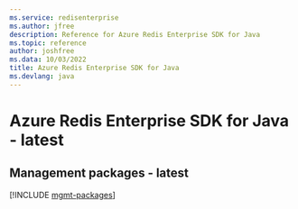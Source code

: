 ```yaml
---
ms.service: redisenterprise
ms.author: jfree
description: Reference for Azure Redis Enterprise SDK for Java
ms.topic: reference
author: joshfree
ms.data: 10/03/2022
title: Azure Redis Enterprise SDK for Java
ms.devlang: java
---
```

# Azure Redis Enterprise SDK for Java - latest

## Management packages - latest
[!INCLUDE [mgmt-packages](redis-enterprise-mgmt-index.md)]
